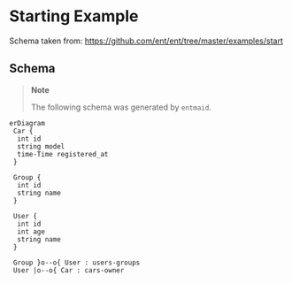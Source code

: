 # Starting Example

Schema taken from: <https://github.com/ent/ent/tree/master/examples/start>

## Schema

> **Note**
>
> The following schema was generated by `entmaid`.

<!-- #start:entmaid -->
```mermaid
erDiagram
 Car {
  int id
  string model
  time-Time registered_at
 }

 Group {
  int id
  string name
 }

 User {
  int id
  int age
  string name
 }

 Group }o--o{ User : users-groups
 User |o--o{ Car : cars-owner

```
<!-- #end:entmaid -->